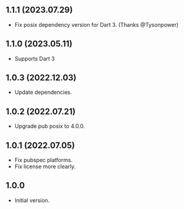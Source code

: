 ## 1.1.1 (2023.07.29)

- Fix posix dependency version for Dart 3. (Thanks @Tysonpower)

## 1.1.0 (2023.05.11)

- Supports Dart 3

## 1.0.3 (2022.12.03)

- Update dependencies.

## 1.0.2 (2022.07.21)

- Upgrade pub posix to 4.0.0.

## 1.0.1 (2022.07.05)

- Fix pubspec platforms.
- Fix license more clearly.

## 1.0.0

- Initial version.
